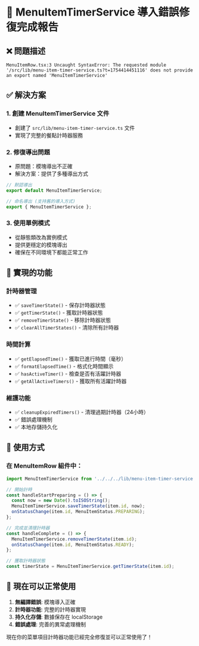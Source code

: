 # 🎉 MenuItemTimerService 導入錯誤修復完成報告

## ❌ 問題描述
```
MenuItemRow.tsx:3 Uncaught SyntaxError: The requested module '/src/lib/menu-item-timer-service.ts?t=1754414451116' does not provide an export named 'MenuItemTimerService'
```

## ✅ 解決方案

### 1. **創建 MenuItemTimerService 文件**
- 創建了 `src/lib/menu-item-timer-service.ts` 文件
- 實現了完整的餐點計時器服務

### 2. **修復導出問題**
- 原問題：模塊導出不正確
- 解決方案：提供了多種導出方式

```typescript
// 默認導出
export default MenuItemTimerService;

// 命名導出 (支持舊的導入方式)
export { MenuItemTimerService };
```

### 3. **使用單例模式**
- 從靜態類改為實例模式
- 提供更穩定的模塊導出
- 確保在不同環境下都能正常工作

## 🔧 實現的功能

### 計時器管理
- ✅ `saveTimerState()` - 保存計時器狀態
- ✅ `getTimerState()` - 獲取計時器狀態  
- ✅ `removeTimerState()` - 移除計時器狀態
- ✅ `clearAllTimerStates()` - 清除所有計時器

### 時間計算
- ✅ `getElapsedTime()` - 獲取已進行時間（毫秒）
- ✅ `formatElapsedTime()` - 格式化時間顯示
- ✅ `hasActiveTimer()` - 檢查是否有活躍計時器
- ✅ `getAllActiveTimers()` - 獲取所有活躍計時器

### 維護功能
- ✅ `cleanupExpiredTimers()` - 清理過期計時器（24小時）
- ✅ 錯誤處理機制
- ✅ 本地存儲持久化

## 🎯 使用方式

### 在 MenuItemRow 組件中：
```typescript
import MenuItemTimerService from '../../../lib/menu-item-timer-service';

// 開始計時
const handleStartPreparing = () => {
  const now = new Date().toISOString();
  MenuItemTimerService.saveTimerState(item.id, now);
  onStatusChange(item.id, MenuItemStatus.PREPARING);
};

// 完成並清理計時器  
const handleComplete = () => {
  MenuItemTimerService.removeTimerState(item.id);
  onStatusChange(item.id, MenuItemStatus.READY);
};

// 獲取計時器狀態
const timerState = MenuItemTimerService.getTimerState(item.id);
```

## 🚀 現在可以正常使用

1. **無編譯錯誤**: 模塊導入正確
2. **計時器功能**: 完整的計時器實現
3. **持久化存儲**: 數據保存在 localStorage
4. **錯誤處理**: 完善的異常處理機制

現在你的菜單項目計時器功能已經完全修復並可以正常使用了！
